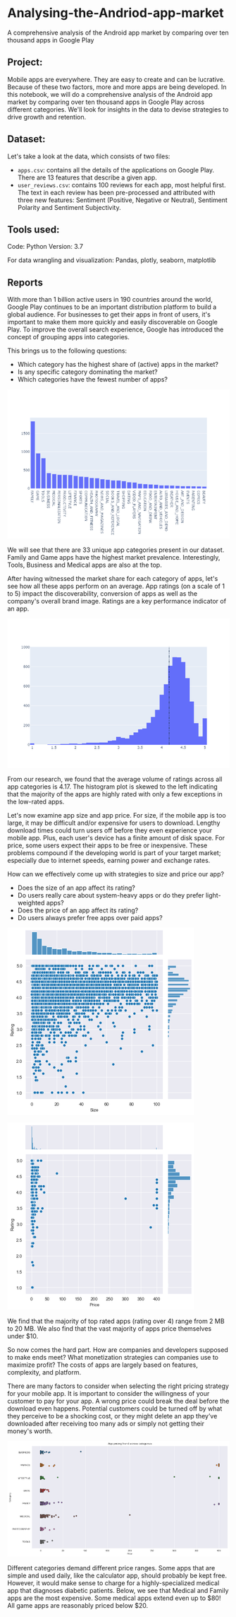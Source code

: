 # Analysing-the-Andriod-app-market

A comprehensive analysis of the Android app market by comparing over ten thousand apps in Google Play



## Project:

Mobile apps are everywhere. They are easy to create and can be lucrative. Because of these two factors, more and more apps are being developed. In this notebook, we will do a comprehensive analysis of the Android app market by comparing over ten thousand apps in Google Play across different categories. We'll look for insights in the data to devise strategies to drive growth and retention. 

##  Dataset:

Let's take a look at the data, which consists of two files:

* `apps.csv`: contains all the details of the applications on Google Play. There are 13 features that describe a given app.
* `user_reviews.csv`: contains 100 reviews for each app, most helpful first. The text in each review has been pre-processed and attributed with three new features: Sentiment (Positive, Negative or Neutral), Sentiment Polarity and Sentiment Subjectivity.


## Tools used:

Code: Python Version: 3.7

For data wrangling and visualization: Pandas, plotly, seaborn, matplotlib 

## Reports 

With more than 1 billion active users in 190 countries around the world, Google Play continues to be an important distribution platform to build a global audience. For businesses to get their apps in front of users, it's important to make them more quickly and easily discoverable on Google Play. To improve the overall search experience, Google has introduced the concept of grouping apps into categories.

This brings us to the following questions:

* Which category has the highest share of (active) apps in the market?
* Is any specific category dominating the market?
* Which categories have the fewest number of apps?

![Alt Text](https://github.com/aayanmaity/Analysing-the-andriod-app-market/blob/main/images/Plot%201.png)

We will see that there are 33 unique app categories present in our dataset. Family and Game apps have the highest market prevalence. Interestingly, Tools, Business and Medical apps are also at the top.


After having witnessed the market share for each category of apps, let's see how all these apps perform on an average. App ratings (on a scale of 1 to 5) impact the discoverability, conversion of apps as well as the company's overall brand image. Ratings are a key performance indicator of an app.

![Alt Text](https://github.com/aayanmaity/Analysing-the-andriod-app-market/blob/main/images/Plot%202.png)

From our research, we found that the average volume of ratings across all app categories is 4.17. The histogram plot is skewed to the left indicating that the majority of the apps are highly rated with only a few exceptions in the low-rated apps.


Let's now examine app size and app price. For size, if the mobile app is too large, it may be difficult and/or expensive for users to download. Lengthy download times could turn users off before they even experience your mobile app. Plus, each user's device has a finite amount of disk space. For price, some users expect their apps to be free or inexpensive. These problems compound if the developing world is part of your target market; especially due to internet speeds, earning power and exchange rates.

How can we effectively come up with strategies to size and price our app?

* Does the size of an app affect its rating?
* Do users really care about system-heavy apps or do they prefer light-weighted apps?
* Does the price of an app affect its rating?
* Do users always prefer free apps over paid apps?

![Alt Text](https://github.com/aayanmaity/Analysing-the-andriod-app-market/blob/main/images/Plot%203.png)

![Alt Text](https://github.com/aayanmaity/Analysing-the-andriod-app-market/blob/main/images/Plot%204.png)


We find that the majority of top rated apps (rating over 4) range from 2 MB to 20 MB. We also find that the vast majority of apps price themselves under $10.

So now comes the hard part. How are companies and developers supposed to make ends meet? What monetization strategies can companies use to maximize profit? The costs of apps are largely based on features, complexity, and platform.

There are many factors to consider when selecting the right pricing strategy for your mobile app. It is important to consider the willingness of your customer to pay for your app. A wrong price could break the deal before the download even happens. Potential customers could be turned off by what they perceive to be a shocking cost, or they might delete an app they’ve downloaded after receiving too many ads or simply not getting their money's worth.

![Alt Text](https://github.com/aayanmaity/Analysing-the-andriod-app-market/blob/main/images/Plot%205.png)

Different categories demand different price ranges. Some apps that are simple and used daily, like the calculator app, should probably be kept free. However, it would make sense to charge for a highly-specialized medical app that diagnoses diabetic patients. Below, we see that Medical and Family apps are the most expensive. Some medical apps extend even up to $80! All game apps are reasonably priced below $20.
